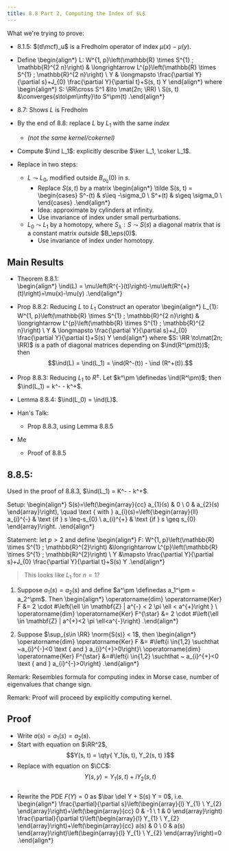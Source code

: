 ```yaml
---
title: 8.8 Part 2, Computing the Index of $L$
---
```


What we're trying to prove:

- 8.1.5: $(d\mcf)_u$ is a Fredholm operator of index $\mu(x) - \mu(y)$.

- Define
\begin{align*}
L: W^{1, p}\left(\mathbb{R} \times S^{1} ; \mathbb{R}^{2 n}\right) & \longrightarrow L^{p}\left(\mathbb{R} \times S^{1} ; \mathbb{R}^{2 n}\right) \\
Y & \longmapsto \frac{\partial Y}{\partial s}+J_{0} \frac{\partial Y}{\partial t}+S(s, t) Y
\end{align*}
where 
\begin{align*}
S: \RR\cross S^1 &\to \mat(2n; \RR) \\
S(s, t) &\converges{s\to\pm\infty}\to S^\pm(t)
.\end{align*}

- 8.7: Shows $L$ is Fredholm

- By the end of 8.8: replace $L$ by $L_1$ with the same *index* 
  - *(not the same kernel/cokernel)*
- Compute $\ind L_1$: explicitly describe $\ker L_1, \coker L_1$. 

- Replace in two steps:
  - $L \leadsto L_0$, modified outside $B_{\sigma_0}(0)$ in $s$. 
    - Replace $S(s, t)$ by a matrix 
    \begin{align*}
    \tilde S(s, t) = 
    \begin{cases}
    S^-(t)   & s\leq -\sigma_0 \\
    S^+(t)   & s\geq \sigma_0 \\
    \end{cases}
    .\end{align*}
    - Idea: approximate by cylinders at infinity.
    - Use invariance of index under small perturbations.
  - $L_0 \leadsto L_1$ by a homotopy, where $S_\lambda: S \leadsto S(s)$ a diagonal matrix that is a constant matrix *outside* $B_\eps(0)$.
    - Use invariance of index under homotopy.

## Main Results

- Theorem 8.8.1:  
  \begin{align*}
  \ind(L) = \mu\left(R^{-}(t)\right)-\mu\left(R^{+}(t)\right)=\mu(x)-\mu(y)
  .\end{align*}

- Prop 8.8.2: Reducing $L$ to $L_1$ 
  Construct an operator
  \begin{align*}
  L_{1}: W^{1, p}\left(\mathbb{R} \times S^{1} ; \mathbb{R}^{2 n}\right) & \longrightarrow L^{p}\left(\mathbb{R} \times S^{1} ; \mathbb{R}^{2 n}\right) \\
  Y & \longmapsto \frac{\partial Y}{\partial s}+J_{0} \frac{\partial Y}{\partial t}+S(s) Y
  \end{align*}
  where $S: \RR \to\mat(2n; \RR)$ is a path of diagonal matrices depending on $\ind(R^\pm(t))$; then 
  $$\ind(L) = \ind(L_1) = \ind(R^-(t)) - \ind (R^+(t)).$$

- Prop 8.8.3: Reducing $L_1$ to $R^\pm$.
  Let $k^\pm \definedas \ind(R^\pm)$; then $\ind(L_1) = k^- - k^+$.

- Lemma 8.8.4: $\ind(L_0) = \ind(L)$.

- Han's Talk:
  - Prop 8.8.3, using Lemma 8.8.5
- Me
  - Proof of 8.8.5

## 8.8.5: 


Used in the proof of 8.8.3, $\ind(L_1) = K^- - k^+$.

Setup:
\begin{align*}
S(s)=\left(\begin{array}{cc}
a_{1}(s) & 0 \\
0 & a_{2}(s)
\end{array}\right), \quad \text { with } a_{i}(s)=\left\{\begin{array}{ll}
a_{i}^{-} & \text {if } s \leq-s_{0} \\
a_{i}^{+} & \text {if } s \geq s_{0}
\end{array}\right.
.\end{align*}


Statement: let $p>2$ and define
\begin{align*}
F: W^{1, p}\left(\mathbb{R} \times S^{1} ; \mathbb{R}^{2}\right) &\longrightarrow L^{p}\left(\mathbb{R} \times S^{1} ; \mathbb{R}^{2}\right) \\
Y &\mapsto \frac{\partial Y}{\partial s}+J_{0} \frac{\partial Y}{\partial t}+S(s) Y
.\end{align*}

> This looks like $L_1$ for $n=1$?

1.  Suppose $a_1(s) = a_2(s)$ and define $a^\pm \definedas a_1^\pm = a_2^\pm$.
    Then
    \begin{align*}
      \operatorname{dim} \operatorname{Ker} F &=
      2 \cdot \#\left\{\ell \in \mathbf{Z} | a^{-} < 2 \pi \ell < a^{+}\right \} \\
      \operatorname{dim} \operatorname{Ker} F^{\star} &=
      2 \cdot \#\left\{\ell \in \mathbf{Z} | a^{+}<2 \pi \ell<a^{-}\right\}
    .\end{align*}

2.  Suppose $\sup_{s\in \RR} \norm{S(s)} < 1$, then
    \begin{align*}
    \operatorname{dim} \operatorname{Ker} F &= 
    \#\left\{i \in\{1,2\} \suchthat ~a_{i}^{-}<0 \text { and } a_{i}^{+}>0\right\}\\
    \operatorname{dim} \operatorname{Ker} F^{\star} 
    &=\#\left\{i \in\{1,2\} \suchthat ~ a_{i}^{+}<0 \text { and } a_{i}^{-}>0\right\}
    .\end{align*}


Remark: Resembles formula for computing index in Morse case, number of eigenvalues that change sign.

Remark: Proof will proceed by explicitly computing kernel.

## Proof

- Write $a(s) = a_1(s) = a_2(s)$.
- Start with equation on $\RR^2$, $$Y(s, t) = \qty{ Y_1(s, t), Y_2(s, t) }$$
- Replace with equation on $\CC$: $$Y(s, y) = Y_1(s, t) + i Y_2(s, t)$$.
- Rewrite the PDE $F(Y) = 0$ as $\bar \del Y + S(s) Y = 0$, i.e.
\begin{align*}
\frac{\partial}{\partial s}\left(\begin{array}{l}
Y_{1} \\
Y_{2}
\end{array}\right)+\left(\begin{array}{cc}
0 & -1 \\
1 & 0
\end{array}\right) \frac{\partial}{\partial t}\left(\begin{array}{l}
Y_{1} \\
Y_{2}
\end{array}\right)+\left(\begin{array}{cc}
a(s) & 0 \\
0 & a(s)
\end{array}\right)\left(\begin{array}{l}
Y_{1} \\
Y_{2}
\end{array}\right)=0
.\end{align*}


